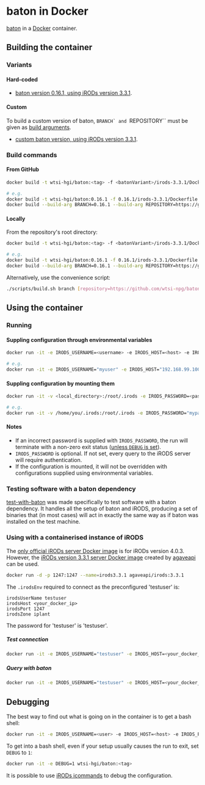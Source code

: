 # baton in Docker
[baton](https://github.com/wtsi-npg/baton) in a [Docker](https://www.docker.com/) container.


## Building the container
### Variants
#### Hard-coded
- [baton version 0.16.1, using iRODs version 3.3.1](https://github.com/wtsi-hgi/docker-baton/tree/master/0.16.1/irods-3.3.1).

#### Custom
To build a custom version of baton, ``BRANCH` and ``REPOSITORY`` must be given as [build arguments](https://docs.docker.com/engine/reference/commandline/build/#set-build-time-variables-build-arg).
- [custom baton version, using iRODs version 3.3.1](https://github.com/wtsi-hgi/docker-baton/tree/master/custom/irods-3.3.1).

### Build commands
#### From GitHub
```bash
docker build -t wtsi-hgi/baton:<tag> -f <batonVariant>/irods-3.3.1/Dockerfile github.com/wtsi-hgi/docker-baton.git

# e.g.
docker build -t wtsi-hgi/baton:0.16.1 -f 0.16.1/irods-3.3.1/Dockerfile github.com/wtsi-hgi/docker-baton.git
docker build --build-arg BRANCH=0.16.1 --build-arg REPOSITORY=https://github.com/wtsi-npg/baton.git -t wtsi-hgi/baton:custom-0.16.1 -f custom/irods-3.3.1/Dockerfile  github.com/wtsi-hgi/docker-baton.git
```

#### Locally
From the repository's root directory:
```bash
docker build -t wtsi-hgi/baton:<tag> -f <batonVariant>/irods-3.3.1/Dockerfile .

# e.g.
docker build -t wtsi-hgi/baton:0.16.1 -f 0.16.1/irods-3.3.1/Dockerfile .
docker build --build-arg BRANCH=0.16.1 --build-arg REPOSITORY=https://github.com/wtsi-npg/baton.git -t wtsi-hgi/baton:custom-0.16.1 -f custom/irods-3.3.1/Dockerfile .
```

Alternatively, use the convenience script:
```bash
./scripts/build.sh branch [repository=https://github.com/wtsi-npg/baton]
```


## Using the container
### Running
#### Suppling configuration through environmental variables
```bash
docker run -it -e IRODS_USERNAME=<username> -e IRODS_HOST=<host> -e IRODS_PORT=<port> -e IRODS_ZONE=<zone> -e IRODS_PASSWORD=<password> wtsi-hgi/baton:<tag> <baton_command>

# e.g.
docker run -it -e IRODS_USERNAME="myuser" -e IRODS_HOST="192.168.99.100" -e IRODS_PORT=1247 -e IRODS_ZONE="myzone" -e IRODS_PASSWORD="mypassword" wtsi-hgi/baton:0.16.1 baton
```

#### Suppling configuration by mounting them
```bash
docker run -it -v <local_directory>:/root/.irods -e IRODS_PASSWORD=<password> wtsi-hgi/baton:<tag> <baton_command>

# e.g.
docker run -it -v /home/you/.irods:/root/.irods -e IRODS_PASSWORD="mypassword" wtsi-hgi/baton:0.16.1 baton
```

#### Notes
- If an incorrect password is supplied with `IRODS_PASSWORD`, the run will terminate with a non-zero exit status ([unless `DEBUG` is set](#debugging)).
- `IRODS_PASSWORD` is optional. If not set, every query to the iRODS server will require authentication.
- If the configuration is mounted, it will not be overridden with configurations supplied using environmental variables.


### Testing software with a baton dependency
[test-with-baton](https://github.com/wtsi-hgi/test-with-baton) was made specifically to test software with a baton dependency. It handles all the setup of
baton and iRODS, producing a set of binaries that (in most cases) will act in exactly the same way as if baton was installed on the test machine.


### Using with a containerised instance of iRODS
The [only official iRODs server Docker image](https://hub.docker.com/r/irods/icat/) is for iRODs version 4.0.3. However, the [iRODs version 3.3.1 server Docker image](https://hub.docker.com/r/agaveapi/irods/) created by [agaveapi](https://hub.docker.com/u/agaveapi/) can be used.
```bash
docker run -d -p 1247:1247 --name=irods3.3.1 agaveapi/irods:3.3.1
```
The `.irodsEnv` required to connect as the preconfigured 'testuser' is:
```
irodsUserName testuser
irodsHost <your_docker_ip>
irodsPort 1247
irodsZone iplant
```
The password for 'testuser' is 'testuser'.

##### Test connection
```bash
docker run -it -e IRODS_USERNAME="testuser" -e IRODS_HOST=<your_docker_ip> -e IRODS_PORT=1247 -e IRODS_ZONE="iplant" -e IRODS_PASSWORD="testuser" wtsi-hgi/baton:<tag> ils
```

##### Query with baton
```bash
docker run -it -e IRODS_USERNAME="testuser" -e IRODS_HOST=<your_docker_ip> -e IRODS_PORT=1247 -e IRODS_ZONE="iplant" -e IRODS_PASSWORD="testuser" wtsi-hgi/baton:<tag> <baton_query>
```

## Debugging
The best way to find out what is going on in the container is to get a bash shell:
```bash
docker run -it -e IRODS_USERNAME=<user> -e IRODS_HOST=<host> -e IRODS_PORT=1247 -e IRODS_ZONE=<zone> wtsi-hgi/baton:<tag> bash
```
To get into a bash shell, even if your setup usually causes the run to exit, set `DEBUG` to `1`:
```bash
docker run -it -e DEBUG=1 wtsi-hgi/baton:<tag>
```

It is possible to use [iRODs icommands](https://docs.irods.org/master/icommands/user/) to debug the configuration.
